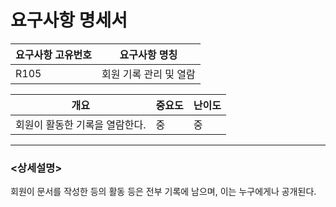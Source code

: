 요구사항 명세서
===================

|요구사항 고유번호|요구사항 명칭|
|---|---|
|R105|회원 기록 관리 및 열람|    
  
|개요|중요도|난이도|
|---|---|---|
|회원이 활동한 기록을 열람한다.|중|중|

---
### <상세설명>  
회원이 문서를 작성한 등의 활동 등은 전부 기록에 남으며, 이는 누구에게나 공개된다.